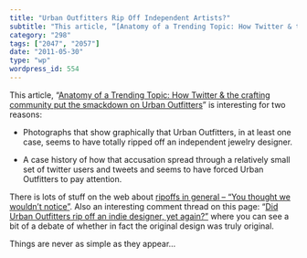 ```yaml
---
title: "Urban Outfitters Rip Off Independent Artists?"
subtitle: "This article, “[Anatomy of a Trending Topic: How Twitter & the crafting community put the smackdown ..."
category: "298"
tags: ["2047", "2057"]
date: "2011-05-30"
type: "wp"
wordpress_id: 554
---
```

This article, “[Anatomy of a Trending Topic: How Twitter & the crafting community put the smackdown on Urban Outfitters](http://www.myaimistrue.com/2011/05/urban-outfitters-ripoff-trending-topic/)” is interesting for two reasons:

- Photographs that show graphically that Urban Outfitters, in at least one case, seems to have totally ripped off an independent jewelry designer.

- A case history of how that accusation spread through a relatively small set of twitter users and tweets and seems to have forced Urban Outfitters to pay attention.

There is lots of stuff on the web about [ripoffs in general – “You thought we wouldn’t notice”](http://youthoughtwewouldntnotice.com/blog3/). Also an interesting comment thread on this page: “[Did Urban Outfitters rip off an indie designer, yet again?”](http://www.boingboing.net/2011/05/26/did-urban-outfitters-1.html) where you can see a bit of a debate of whether in fact the original design was truly original.

Things are never as simple as they appear…